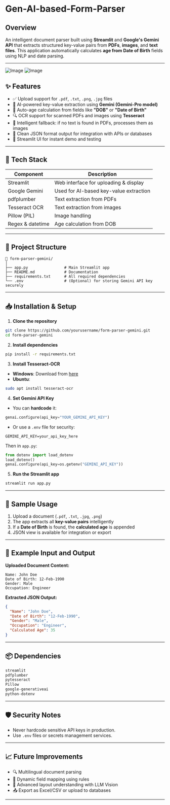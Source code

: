 # Gen-AI-based-Form-Parser

## Overview

An intelligent document parser built using **Streamlit** and **Google's Gemini API** that extracts structured key-value pairs from **PDFs**, **images**, and **text files**. This application automatically calculates **age from Date of Birth** fields using NLP and date parsing.

---

![Image](https://github.com/user-attachments/assets/b724a8ed-7be1-45d3-9e04-aa752db8dc59)
![Image](https://github.com/user-attachments/assets/c0e39983-d7b6-420b-b056-ddcc9a6124c3)

## ✨ Features

- ✅ Upload support for `.pdf`, `.txt`, `.png`, `.jpg` files
- 🤖 AI-powered key-value extraction using **Gemini (Gemini-Pro model)**
- 📅 Auto-age calculation from fields like **"DOB"** or **"Date of Birth"**
- 🔍 OCR support for scanned PDFs and images using **Tesseract**
- 🧠 Intelligent fallback: if no text is found in PDFs, processes them as images
- 🧪 Clean JSON format output for integration with APIs or databases
- 🎨 Streamlit UI for instant demo and testing

---

## 🚀 Tech Stack

| Component       | Description                             |
|----------------|-----------------------------------------|
| Streamlit       | Web interface for uploading & display   |
| Google Gemini   | Used for AI-based key-value extraction  |
| pdfplumber      | Text extraction from PDFs               |
| Tesseract OCR   | Text extraction from images             |
| Pillow (PIL)    | Image handling                          |
| Regex & datetime| Age calculation from DOB                |

---

## 📂 Project Structure

```
📁 form-parser-gemini/
│
├── app.py                # Main Streamlit app
├── README.md             # Documentation
├── requirements.txt      # All required dependencies
└── .env                  # (Optional) for storing Gemini API key securely
```

---

## 📥 Installation & Setup

1. **Clone the repository**
```bash
git clone https://github.com/yourusername/form-parser-gemini.git
cd form-parser-gemini
```

2. **Install dependencies**
```bash
pip install -r requirements.txt
```

3. **Install Tesseract-OCR**

- **Windows**: Download from [here](https://github.com/tesseract-ocr/tesseract)
- **Ubuntu**:  
```bash
sudo apt install tesseract-ocr
```

4. **Set Gemini API Key**

- You can **hardcode** it:
```python
genai.configure(api_key="YOUR_GEMINI_API_KEY")
```

- Or use a `.env` file for security:
```env
GEMINI_API_KEY=your_api_key_here
```

Then in `app.py`:
```python
from dotenv import load_dotenv
load_dotenv()
genai.configure(api_key=os.getenv("GEMINI_API_KEY"))
```

5. **Run the Streamlit app**
```bash
streamlit run app.py
```

---

## 📸 Sample Usage

1. Upload a document (`.pdf`, `.txt`, `.jpg`, `.png`)
2. The app extracts all **key-value pairs** intelligently
3. If a **Date of Birth** is found, the **calculated age** is appended
4. JSON view is available for integration or export

---

## 🧠 Example Input and Output

**Uploaded Document Content:**

```
Name: John Doe
Date of Birth: 12-Feb-1990
Gender: Male
Occupation: Engineer
```

**Extracted JSON Output:**
```json
{
  "Name": "John Doe",
  "Date of Birth": "12-Feb-1990",
  "Gender": "Male",
  "Occupation": "Engineer",
  "Calculated Age": 35
}
```

---

## 📦 Dependencies

```txt
streamlit
pdfplumber
pytesseract
Pillow
google-generativeai
python-dotenv
```

---

## 🛡️ Security Notes

- Never hardcode sensitive API keys in production.
- Use `.env` files or secrets management services.

---

## 📈 Future Improvements

- 🔍 Multilingual document parsing
- 🧾 Dynamic field mapping using rules
- 🧠 Advanced layout understanding with LLM Vision
- 📤 Export as Excel/CSV or upload to databases

---
